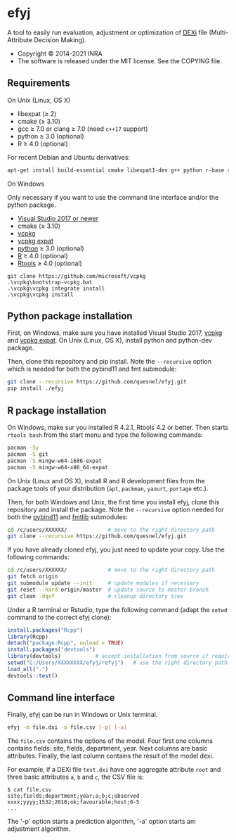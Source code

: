 # efyj

A tool to easily run evaluation, adjustment or optimization of
[DEXi](https://kt.ijs.si/MarkoBohanec/dexi.html) file (Multi-Attribute Decision
Making).

* Copyright © 2014-2021 INRA
* The software is released under the MIT license. See the COPYING file.

## Requirements

On Unix (Linux, OS X)

* libexpat (≥ 2)
* cmake (≥ 3.10)
* gcc ≥ 7.0 or clang ≥ 7.0 (need `c++17` support)
* python ≥ 3.0 (optional)
* R ≥ 4.0 (optional)

For recent Debian and Ubuntu derivatives:

````bash
apt-get install build-essential cmake libexpat1-dev g++ python r-base r-base-dev
````

On Windows

Only necessary if you want to use the command line interface and/or the python package.

* [Visual Studio 2017 or newer](https://visualstudio.microsoft.com/fr/downloads/)
* cmake (≥ 3.10)
* [vcpkg](https://github.com/microsoft/vcpkg)
* [vcpkg expat](https://github.com/microsoft/vcpkg/tree/master/ports/expat)
* [python](https://www.python.org/downloads/windows/) ≥ 3.0 (optional)
* [R](https://www.r-project.org/) ≥ 4.0 (optional)
* [Rtools](https://cran.r-project.org/bin/windows/Rtools/) ≥ 4.0 (optional)

````
git clone https://github.com/microsoft/vcpkg
.\vcpkg\bootstrap-vcpkg.bat
.\vcpkg\vcpkg integrate install
.\vcpkg\vcpkg install
````

## Python package installation

First, on Windows, make sure you have installed Visual Studio 2017,
[vcpkg](https://github.com/microsoft/vcpkg) and [vcpkg
expat](https://github.com/microsoft/vcpkg/tree/master/ports/expat). On Unix
(Linux, OS X), install python and python-dev package.

Then, clone this repository and pip install. Note the `--recursive` option
which is needed for both the pybind11 and fmt submodule:

````bash
git clone --recursive https://github.com/quesnel/efyj.git
pip install ./efyj
````

## R package installation

On Windows, make sur you installed R 4.2.1, Rtools 4.2 or better. Then
starts `rtools bash` from the start menu and type the following commands:

````bash
pacman -Sy
pacman -S git
pacman -S mingw-w64-i686-expat
pacman -S mingw-w64-x86_64-expat
````

On Unix (Linux and OS X), install R and R development files from the package
tools of your distribution (`apt`, `packman`, `yaourt`, `portage` etc.).

Then, for both Windows and Unix, the first time you install efyj, clone this
repository and install the package.  Note the `--recursive` option needed for
both the [pybind11](https://github.com/pybind/pybind11) and
[fmtlib](https://github.com/fmtlib/fmt) submodules:

````bash
cd /c/users/XXXXXX/             # move to the right directory path
git clone --recursive https://github.com/quesnel/efyj.git
````

If you have already cloned efyj, you just need to update your copy. Use the
following commands:

````bash
cd /c/users/XXXXXX/             # move to the right directory path
git fetch origin
git submodule update --init     # update modules if necessary
git reset --hard origin/master  # update source to master branch
git clean -dqxf                 # cleanup directory tree
````

Under a R terminal or Rstudio, type the following command (adapt the `setwd`
command to the correct efyj clone):

````R
install.packages("Rcpp")
library(Rcpp)
detach("package:Rcpp", unload = TRUE)
install.packages("devtools")
library(devtools)			# accept installation from source if required
setwd("C:/Users/XXXXXXXX/efyj/refyj")	# use the right directory path
load_all(".")
devtools::test()
````

## Command line interface

Finally, efyj can be run in Windows or Unix terminal.

````bash
efyj -m file.dxi -o file.csv [-p] [-a]
````

The `file.csv` contains the options of the model. Four first one
columns contains fields: site, fields, department, year. Next columns
are basic attributes. Finally, the last column contains the result of
the model dexi.

For example, if a DEXi file `test.dxi` have one aggregate attribute
`root` and three basic attributes `a`, `b` and `c`, the CSV file is:

	$ cat file.csv
	site;fields;department;year;a;b;c;observed
	xxxx;yyyy;1532;2010;ok;favourable;host;0-5
	...

The '-p' option starts a prediction algorithm, '-a' option starts am
adjustment algorithm.
